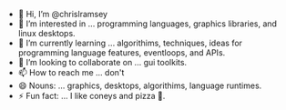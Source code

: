 - 👋 Hi, I’m @chrislramsey
- 👀 I’m interested in ... programming languages, graphics libraries, and linux desktops.
- 🌱 I’m currently learning ... algorithims, techniques, ideas for programming language features, eventloops, and APIs.
- 💞️ I’m looking to collaborate on ... gui toolkits.
- 📫 How to reach me ... don't
- 😄 Nouns: ... graphics, desktops, algorithims, language runtimes.
- ⚡ Fun fact: ... I like coneys and pizza 🤪.

<!---
chrislramsey/chrislramsey is a ✨ special ✨ repository because its `README.md` (this file) appears on your GitHub profile.
You can click the Preview link to take a look at your changes.
--->
